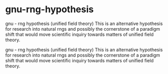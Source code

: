 # gnu-rng-hypothesis
gnu - rng hypothesis (unified field theory) This is an alternative hypothesis for research into natural rngs and possibly the cornerstone of a paradigm shift that would move scientific inquiry towards matters of unified field theory.

gnu - rng hypothesis (unified field theory) This is an alternative hypothesis for research into natural rngs and possibly the cornerstone of a paradigm shift that would move scientific inquiry towards matters of unified field theory.
